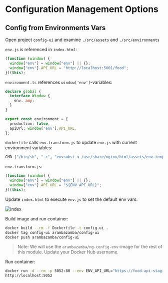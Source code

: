 # Configuration Management Options

## Config from Environments Vars

Open project `config-ui` and examine `./src/assets` and `./src/environments`

`env.js` is referenced in `index.html`:
```typescript
(function (window) {
  window["env"] = window["env"] || {};
  window["env"].API_URL = "http://localhost:5001/food";
})(this);
```

`environment.ts` references `window['env']`-variables:
```typescript
declare global {
  interface Window {
    env: any;
  }
}

export const environment = {
  production: false,
  apiUrl: window['env'].API_URL,
};
```

`dockerfile` calls `env.transform.js` to update `env.js` with current environment variables:

```bash
CMD ["/bin/sh", "-c", "envsubst < /usr/share/nginx/html/assets/env.template.js > /usr/share/nginx/html/assets/env.js && exec nginx -g 'daemon off;'"]
```

`env.transform.js`:
```typescript
(function (window) {
  window["env"] = window["env"] || {};
  window["env"].API_URL = "${ENV_API_URL}";
})(this);
```

Update `index.html` to execute `env.js` to set the default env vars:

![index](_images/index.jpg)

Build image and run container:

```bash
docker build --rm -f Dockerfile -t config-ui .
docker tag config-ui arambazamba/config-ui
docker push arambazamba/config-ui
```

>Note: We will use the `arambazamba/ng-config-env`-image for the rest of this module. Update your Docker Hub username.

Run container:

```bash
docker run -d --rm -p 5052:80 --env ENV_API_URL="https://food-api-staging-4591.azurewebsites.net" config-ui 
http://localhost:5052
```